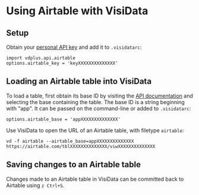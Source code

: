# Using Airtable with VisiData

## Setup

Obtain your [personal API key](https://airtable.com/account) and add it to `.visidatarc`:

    import vdplus.api.airtable
    options.airtable_key = 'keyXXXXXXXXXXXXXX'

## Loading an Airtable table into VisiData

To load a table, first obtain its base ID by visiting the [API documentation](https://airtable.com/api) and selecting the base containing the table.
The base ID is a string beginning with "app".
It can be passed on the command-line or added to `.visidatarc`:

    options.airtable_base = 'appXXXXXXXXXXXXXX'

Use VisiData to open the URL of an Airtable table, with filetype `airtable`:

    vd -f airtable --airtable_base=appXXXXXXXXXXXXXX https://airtable.com/tblXXXXXXXXXXXXXX/viwXXXXXXXXXXXXXX

## Saving changes to an Airtable table

Changes made to an Airtable table in VisiData can be committed back to Airtable using `z Ctrl+S`.
